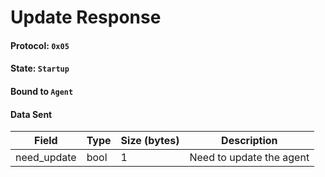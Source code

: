 # Update Response

#### Protocol: `0x05`

#### State: `Startup`

#### Bound to `Agent`

#### Data Sent

| Field       | Type | Size (bytes) | Description              |
| ----------- | ---- | ------------ | ------------------------ |
| need_update | bool | 1            | Need to update the agent |
